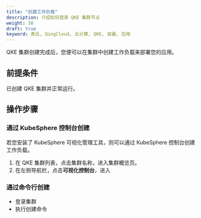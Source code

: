 ```yaml
---
title: "创建工作负载"
description: 介绍如何登录 QKE 集群节点
weight: 30
draft: true
keyword: 青云, QingCloud, 云计算, QKE, 容器, 应用
---
```


QKE 集群创建完成后，您便可以在集群中创建工作负载来部署您的应用。

## 前提条件

已创建 QKE 集群并正常运行。

## 操作步骤

### 通过 KubeSphere 控制台创建

若您安装了 KubeSphere 可视化管理工具，则可以通过 KubeSphere 控制台创建工作负载。

1. 在 QKE 集群列表，点击集群名称，进入集群概览页。
2. 在左侧导航栏，点击**可视化控制台**，进入





### 通过命令行创建

*  登录集群
*  执行创建命令
